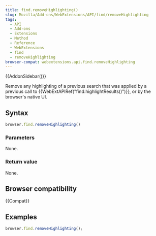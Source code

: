 ```yaml
---
title: find.removeHighlighting()
slug: Mozilla/Add-ons/WebExtensions/API/find/removeHighlighting
tags:
  - API
  - Add-ons
  - Extensions
  - Method
  - Reference
  - WebExtensions
  - find
  - removeHighlighting
browser-compat: webextensions.api.find.removeHighlighting
---
```


{{AddonSidebar()}}

Remove any highlighting of a previous search that was applied by a previous call to {{WebExtAPIRef("find.highlightResults()")}}, or by the browser's native UI.

## Syntax

```js
browser.find.removeHighlighting()
```

### Parameters

None.

### Return value

None.

## Browser compatibility

{{Compat}}

## Examples

```js
browser.find.removeHighlighting();
```
